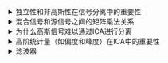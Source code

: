 
<details>
<summary>独立性和非高斯性在信号分离中的重要性</summary>   
  
**独立性**：ICA的基础是源信号之间的统计独立性。统计独立意味着一个信号的值不提供关于另一个信号值的任何信息。独立性是通过最小化信号间的相互信息或最大化非高斯性来量化。

**非高斯性**：正如之前提到的，非高斯性是ICA分离源信号的关键。大多数自然信号是非高斯的，ICA利用这一特性来辨识和分离信号。非高斯性可以通过计算信号的偏度和峰度等高阶统计量来评估。
</details>
<details>
<summary>混合信号和源信号之间的矩阵乘法关系</summary> 


### 混合信号和源信号之间的关系

在许多实际应用中，如音频处理或医学信号分析中，我们观察到的信号（混合信号）往往是几种不同信号的组合。想象一下，你在一个房间里有多个人同时说话，而你在房间的不同位置放置了几个麦克风。每个麦克风捕捉到的音频信号（混合信号）是房间中所有人声音的混合，这种混合是由各个声源到麦克风的距离和声音强度共同作用的结果。

在数学模型中，我们将每个独立的声源视为一个源信号。如果我们有$ \( n \) $个源信号和 $\( m \）$ 个麦克风，那么我们可以用以下的矩阵乘法来表示这种关系：

$\[
X = A \times S
\]$

这里：
- **$\( X \)$** 是一个 $\( m \times t \)$ 矩阵，代表每个麦克风在每个时间点捕捉到的混合信号。
- **$\( A \)$** 是一个 $\( m \times n \)$ 矩阵，称为混合矩阵，其中的元素表示每个源信号对每个麦克风信号的贡献度。
- **$\( S \)$** 是一个 $\( n \times t \)$ 矩阵，表示 \( n \) 个独立源信号在每个时间点的信号强度。

### 矩阵乘法的作用

矩阵乘法在这里用来模拟实际的混合过程。每个混合信号 $\( X \) $中的元素是由相应的源信号$ \( S \) $ 经过混合矩阵 $ \( A \) $的线性组合生成的。具体来说，每个麦克风接收到的信号是每个源信号乘以一个权重（这个权重取决于源信号到麦克风的相对位置和其他因素），然后将这些加权的信号加总得到。

### 信号处理中的作用

在信号处理的应用中，我们通常想要从混合信号$ \( X \) $中恢复出原始的独立源信号$ \( S \)$。这个过程称为信号分离或源分离。理解矩阵 $\( X = A \times S \) $的结构和意义是设计有效的信号分离算法（如ICA）的基础。ICA算法尝试估计逆矩阵 $\( W \)$，这样 $\( W \times X \)$ 尽可能接近 $\( S \)$，从而实现源信号的恢复。
</details>
<details>
<summary>为什么高斯信号难以通过ICA进行分离</summary> 
  
### 为什么高斯信号难以通过ICA进行分离

ICA（独立成分分析）的目的是从观测到的混合信号中分离出独立的源信号。ICA主要依赖于源信号的非高斯性来实现分离。高斯信号难以通过ICA进行分离的原因包括以下几点：

1. **高斯信号的线性组合仍然是高斯的**：如果源信号是高斯分布的，那么它们的任何线性组合也将是高斯分布的。这意味着混合信号中的高斯成分不能通过最大化或最小化某些统计特性（如非高斯性）来区分。

2. **高斯信号的特征缺乏区分性**：高斯分布在均值和方差已知的情况下，具有最大熵。这意味着它们的统计特性（如均值、方差）提供的信息量最少，无法为分离过程提供足够的线索。

3. **独立性的难以验证**：高斯信号的独立性只能通过二阶统计量（如协方差矩阵）来验证，而这在实际应用中是不够的。对于非高斯信号，独立性可以通过更高阶的统计量来检验，这为分离提供了更多的信息。

</details>
<details>
<summary>高阶统计量（如偏度和峰度）在ICA中的重要性</summary> 
 高阶统计量在ICA中扮演了关键角色，因为它们提供了关于信号非高斯性的定量描述：

1. **偏度（Skewness）**：偏度是第三阶矩，度量了分布的对称性。非对称分布具有显著的偏度，这在信号分离过程中是一个重要特征。正偏度表示分布右尾较长，负偏度表示分布左尾较长。

2. **峰度（Kurtosis）**：峰度是第四阶矩，度量了分布的峰度或尖度。高峰度分布具有较尖的峰值和较重的尾部，这与高斯分布（峰度为3）明显不同。高峰度或低峰度信号在分离过程中提供了更多的特征信息。

通过最大化这些高阶统计量，ICA算法能够识别和分离出源信号的非高斯特性。这些高阶统计量的使用，使得ICA能够超越二阶统计量的限制，有效地分离出独立的源信号。
 
</details>
<details>
<summary>滤波器</summary> 
</details>
